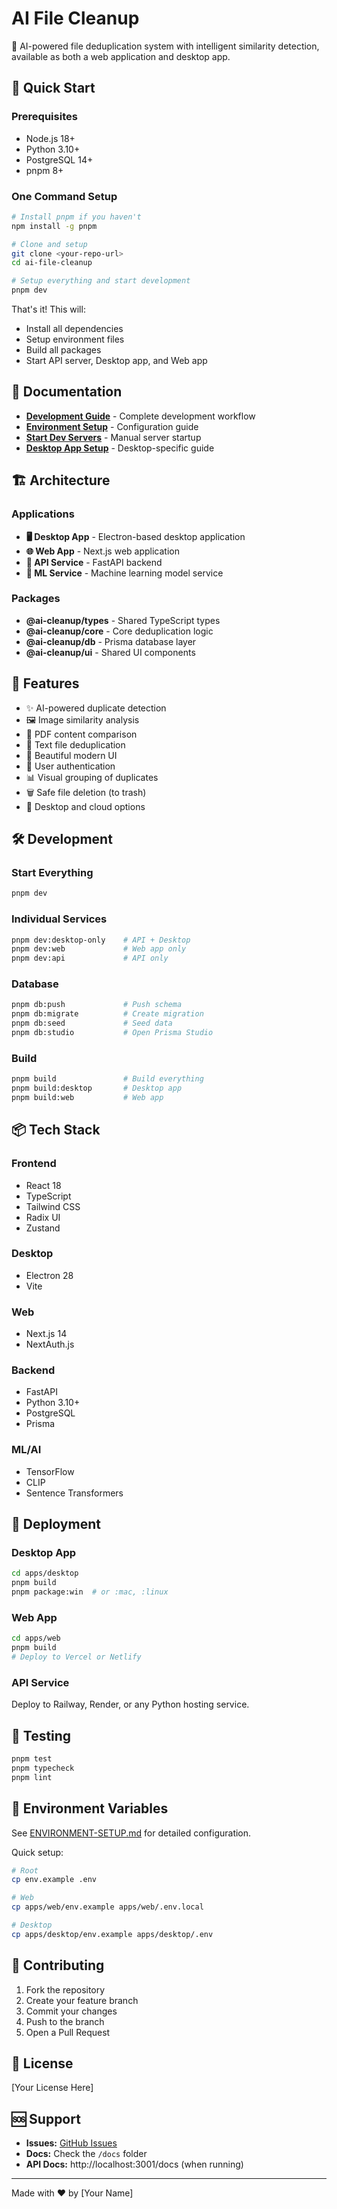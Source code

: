 # AI File Cleanup

🤖 AI-powered file deduplication system with intelligent similarity detection, available as both a web application and desktop app.

## 🚀 Quick Start

### Prerequisites

- Node.js 18+
- Python 3.10+
- PostgreSQL 14+
- pnpm 8+

### One Command Setup

```bash
# Install pnpm if you haven't
npm install -g pnpm

# Clone and setup
git clone <your-repo-url>
cd ai-file-cleanup

# Setup everything and start development
pnpm dev
```

That's it! This will:

- Install all dependencies
- Setup environment files
- Build all packages
- Start API server, Desktop app, and Web app

## 📖 Documentation

- **[Development Guide](DEV-GUIDE.md)** - Complete development workflow
- **[Environment Setup](ENVIRONMENT-SETUP.md)** - Configuration guide
- **[Start Dev Servers](START-DEV-SERVERS.md)** - Manual server startup
- **[Desktop App Setup](apps/desktop/ENV-SETUP.md)** - Desktop-specific guide

## 🏗️ Architecture

### Applications

- **🖥️ Desktop App** - Electron-based desktop application
- **🌐 Web App** - Next.js web application
- **🔌 API Service** - FastAPI backend
- **🤖 ML Service** - Machine learning model service

### Packages

- **@ai-cleanup/types** - Shared TypeScript types
- **@ai-cleanup/core** - Core deduplication logic
- **@ai-cleanup/db** - Prisma database layer
- **@ai-cleanup/ui** - Shared UI components

## 🎯 Features

- ✨ AI-powered duplicate detection
- 🖼️ Image similarity analysis
- 📄 PDF content comparison
- 📝 Text file deduplication
- 🎨 Beautiful modern UI
- 🔐 User authentication
- 📊 Visual grouping of duplicates
- 🗑️ Safe file deletion (to trash)
- 💾 Desktop and cloud options

## 🛠️ Development

### Start Everything

```bash
pnpm dev
```

### Individual Services

```bash
pnpm dev:desktop-only    # API + Desktop
pnpm dev:web             # Web app only
pnpm dev:api             # API only
```

### Database

```bash
pnpm db:push             # Push schema
pnpm db:migrate          # Create migration
pnpm db:seed             # Seed data
pnpm db:studio           # Open Prisma Studio
```

### Build

```bash
pnpm build               # Build everything
pnpm build:desktop       # Desktop app
pnpm build:web           # Web app
```

## 📦 Tech Stack

### Frontend

- React 18
- TypeScript
- Tailwind CSS
- Radix UI
- Zustand

### Desktop

- Electron 28
- Vite

### Web

- Next.js 14
- NextAuth.js

### Backend

- FastAPI
- Python 3.10+
- PostgreSQL
- Prisma

### ML/AI

- TensorFlow
- CLIP
- Sentence Transformers

## 🚢 Deployment

### Desktop App

```bash
cd apps/desktop
pnpm build
pnpm package:win  # or :mac, :linux
```

### Web App

```bash
cd apps/web
pnpm build
# Deploy to Vercel or Netlify
```

### API Service

Deploy to Railway, Render, or any Python hosting service.

## 🧪 Testing

```bash
pnpm test
pnpm typecheck
pnpm lint
```

## 📝 Environment Variables

See [ENVIRONMENT-SETUP.md](ENVIRONMENT-SETUP.md) for detailed configuration.

Quick setup:

```bash
# Root
cp env.example .env

# Web
cp apps/web/env.example apps/web/.env.local

# Desktop
cp apps/desktop/env.example apps/desktop/.env
```

## 🤝 Contributing

1. Fork the repository
2. Create your feature branch
3. Commit your changes
4. Push to the branch
5. Open a Pull Request

## 📄 License

[Your License Here]

## 🆘 Support

- **Issues:** [GitHub Issues](your-repo-url/issues)
- **Docs:** Check the `/docs` folder
- **API Docs:** http://localhost:3001/docs (when running)

---

Made with ❤️ by [Your Name]
